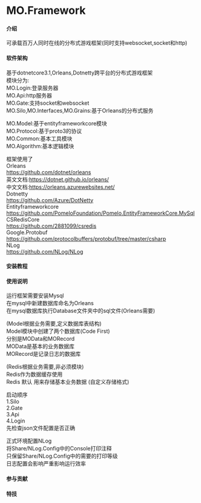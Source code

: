 # MO.Framework

#### 介绍
可承载百万人同时在线的分布式游戏框架(同时支持websocket,socket和http)  

#### 软件架构
基于dotnetcore3.1,Orleans,Dotnetty跨平台的分布式游戏框架  
模块分为:  
MO.Login:登录服务器  
MO.Api:http服务器  
MO.Gate:支持socket和websocket  
MO.Silo,MO.Interfaces,MO.Grains:基于Orleans的分布式服务  
  
MO.Model:基于entityframeworkcore模块  
MO.Protocol:基于proto3的协议  
MO.Common:基本工具模块  
MO.Algorithm:基本逻辑模块  

框架使用了  
Orleans  
https://github.com/dotnet/orleans  
英文文档:https://dotnet.github.io/orleans/  
中文文档:https://orleans.azurewebsites.net/  
Dotnetty  
https://github.com/Azure/DotNetty  
Entityframeworkcore  
https://github.com/PomeloFoundation/Pomelo.EntityFrameworkCore.MySql  
CSRedisCore  
https://github.com/2881099/csredis  
Google.Protobuf  
https://github.com/protocolbuffers/protobuf/tree/master/csharp  
NLog  
https://github.com/NLog/NLog  
#### 安装教程


#### 使用说明
运行框架需要安装Mysql  
在mysql中新建数据库命名为Orleans  
在mysql数据库执行Database文件夹中的sql文件(Orleans需要)  

(Model根据业务需要,定义数据库表结构)  
Model模块中创建了两个数据库(Code First)  
分别是MOData和MORecord  
MOData是基本的业务数据库  
MORecord是记录日志的数据库  

(Redis根据业务需要,非必须模块)  
Redis作为数据缓存使用  
Redis 默认 用来存储基本业务数据  (自定义存储格式)


启动顺序  
1.Silo  
2.Gate  
3.Api  
4.Login  
先检查json文件配置是否正确  

正式环境配置NLog  
将Share/NLog.Config中的Console打印注释  
只保留Share/NLog.Config中的需要的打印等级  
日志配置会影响严重影响运行效率  

#### 参与贡献



#### 特技

